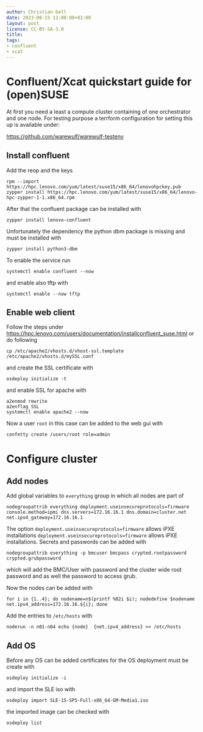 ```yaml
---
author: Christian Goll
date: 2023-08-15 12:00:00+01:00
layout: post
license: CC-BY-SA-3.0
title: 
tags:
- confluent
- xcat
---
```


# Confluent/Xcat quickstart guide for (open)SUSE

At first you need a least a compute cluster containing of one orchestrator and one node. 
For testing purpose a terrform configuration for setting this up is available under:

https://github.com/warewulf/warewulf-testenv

## Install confluent

Add the reop and the keys
```
rpm --import https://hpc.lenovo.com/yum/latest/suse15/x86_64/lenovohpckey.pub
zypper install https://hpc.lenovo.com/yum/latest/suse15/x86_64/lenovo-hpc-zypper-1-1.x86_64.rpm
```
After that the confluent package can be installed with
```
zypper install lenovo-confluent

```

Unfortunately the dependency the python dbm package is missing and must be installed with
```
zypper install python3-dbm
```

To enable the service run

```
systemctl enable confluent --now
```
and enable also tftp with
```
systemctl enable --now tftp

```

## Enable web client

Follow the steps under https://hpc.lenovo.com/users/documentation/installconfluent_suse.html
 or do following

```
cp /etc/apache2/vhosts.d/vhost-ssl.template /etc/apache2/vhosts.d/mySSL.conf
```
and create the SSL certificate with
```
osdeploy initialize -t
```
and enable SSL for apache with
```
a2enmod rewrite
a2enflag SSL
systemctl enable apache2 --now
```

Now a user `root` in this case can be added to the web gui with

```
confetty create /users/root role=admin
```

# Configure cluster

## Add nodes

Add global variables to `everything` group in which all nodes are part of
```
nodegroupattrib everything deployment.useinsecureprotocols=firmware console.method=ipmi dns.servers=172.16.16.1 dns.domain=cluster.net net.ipv4_gateway=172.16.16.1
```

The option `deployment.useinsecureprotocols=firmware` allows iPXE installations `deployment.useinsecureprotocols=firmware` allows iPXE installations. Secrets and passwords can be added with
```
nodegroupattrib everything -p bmcuser bmcpass crypted.rootpassword crypted.grubpassword
```
which will add the BMC/User with password and the cluster wide root password and as well the password to access grub.

Now the nodes can be added with

```
for i in {1..4}; do nodename=n$(printf %02i $i); nodedefine $nodename net.ipv4_address=172.16.16.${i}; done
```

Add the entries to `/etc/hosts` with

```
noderun -n n01-n04 echo {node}  {net.ipv4_address} >> /etc/hosts
```

## Add OS

Before any OS can be added certificates for the OS deployment must be create with

```
osdeploy initialize -i
```
and import the SLE iso with 
```
osdeploy import SLE-15-SP5-Full-x86_64-GM-Media1.iso
```
the imported image can be checked with
```
osdeploy list

```


